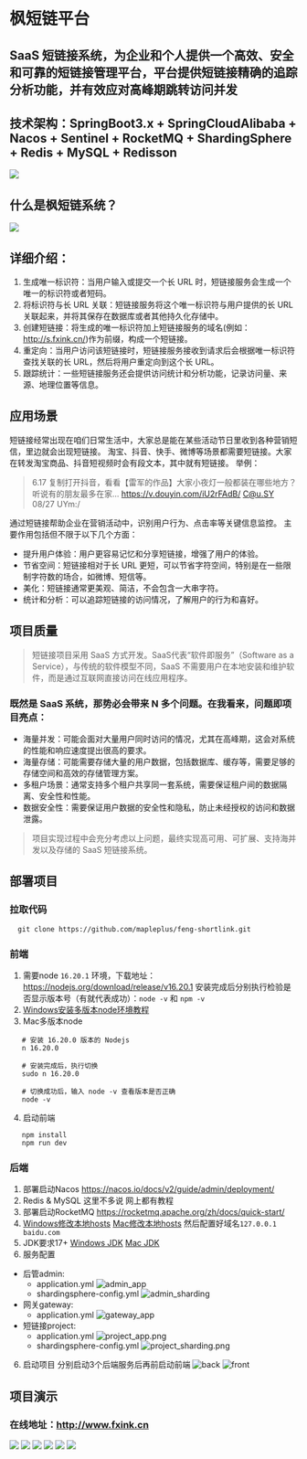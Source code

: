 # 枫短链平台
## SaaS 短链接系统，为企业和个人提供一个高效、安全和可靠的短链接管理平台，平台提供短链接精确的追踪分析功能，并有效应对高峰期跳转访问并发
## 技术架构：SpringBoot3.x + SpringCloudAlibaba + Nacos + Sentinel + RocketMQ + ShardingSphere + Redis + MySQL + Redisson
![](./readme_image/jishujiagou.png)
## 什么是枫短链系统？
![](./readme_image/url.png)
## 详细介绍：
1. 生成唯一标识符：当用户输入或提交一个长 URL 时，短链接服务会生成一个唯一的标识符或者短码。
2. 将标识符与长 URL 关联：短链接服务将这个唯一标识符与用户提供的长 URL 关联起来，并将其保存在数据库或者其他持久化存储中。
3. 创建短链接：将生成的唯一标识符加上短链接服务的域名(例如：http://s.fxink.cn/)作为前缀，构成一个短链接。
4. 重定向：当用户访问该短链接时，短链接服务接收到请求后会根据唯一标识符查找关联的长 URL，然后将用户重定向到这个长 URL。
5. 跟踪统计：一些短链接服务还会提供访问统计和分析功能，记录访问量、来源、地理位置等信息。
## 应用场景
短链接经常出现在咱们日常生活中，大家总是能在某些活动节日里收到各种营销短信，里边就会出现短链接。
淘宝、抖音、快手、微博等场景都需要短链接。大家在转发淘宝商品、抖音短视频时会有段文本，其中就有短链接。
举例：
> 6.17 复制打开抖音，看看【雷军的作品】大家小夜灯一般都装在哪些地方？听说有的朋友最多在家... https://v.douyin.com/iU2rFAdB/ C@u.SY 08/27 UYm:/

通过短链接帮助企业在营销活动中，识别用户行为、点击率等关键信息监控。
主要作用包括但不限于以下几个方面：
* 提升用户体验：用户更容易记忆和分享短链接，增强了用户的体验。
* 节省空间：短链接相对于长 URL 更短，可以节省字符空间，特别是在一些限制字符数的场合，如微博、短信等。
* 美化：短链接通常更美观、简洁，不会包含一大串字符。
* 统计和分析：可以追踪短链接的访问情况，了解用户的行为和喜好。
## 项目质量
> 短链接项目采用 SaaS 方式开发。SaaS代表“软件即服务”（Software as a Service），与传统的软件模型不同，SaaS 不需要用户在本地安装和维护软件，而是通过互联网直接访问在线应用程序。

### 既然是 SaaS 系统，那势必会带来 N 多个问题。在我看来，问题即项目亮点：
* 海量并发：可能会面对大量用户同时访问的情况，尤其在高峰期，这会对系统的性能和响应速度提出很高的要求。
* 海量存储：可能需要存储大量的用户数据，包括数据库、缓存等，需要足够的存储空间和高效的存储管理方案。
* 多租户场景：通常支持多个租户共享同一套系统，需要保证租户间的数据隔离、安全性和性能。
* 数据安全性：需要保证用户数据的安全性和隐私，防止未经授权的访问和数据泄露。
> 项目实现过程中会充分考虑以上问题，最终实现高可用、可扩展、支持海并发以及存储的 SaaS 短链接系统。
## 部署项目
### 拉取代码
```shell
  git clone https://github.com/mapleplus/feng-shortlink.git
```
### 前端
1. 需要node `16.20.1` 环境，下载地址：https://nodejs.org/download/release/v16.20.1 安装完成后分别执行检验是否显示版本号（有就代表成功）：`node -v` 和 `npm -v`
2. [Windows安装多版本node环境教程](https://blog.csdn.net/qq_38405436/article/details/132279098)
3. Mac多版本node
```shell
   # 安装 16.20.0 版本的 Nodejs
   n 16.20.0
   
   # 安装完成后，执行切换
   sudo n 16.20.0
   
   # 切换成功后，输入 node -v 查看版本是否正确
   node -v
```
4. 启动前端
```shell
   npm install
   npm run dev
```
### 后端
1. 部署启动Nacos https://nacos.io/docs/v2/guide/admin/deployment/
2. Redis & MySQL 这里不多说 网上都有教程
3. 部署启动RocketMQ https://rocketmq.apache.org/zh/docs/quick-start/
3. [Windows修改本地hosts](https://blog.csdn.net/Everglow___/article/details/120734455) [Mac修改本地hosts](https://blog.csdn.net/YangljHjr/article/details/133804674) 然后配置好域名`127.0.0.1 baidu.com`
4. JDK要求17+ [Windows JDK](https://www.azul.com/downloads/?version=java-17-lts&os=Windows&package=jdk#zulu) [Mac JDK](https://www.azul.com/downloads/?version=java-17-lts&os=Macos&package=jdk#zulu)
5. 服务配置
* 后管admin: 
  * application.yml
![admin_app](./readme_image/admin_app.png)
  * shardingsphere-config.yml
![admin_sharding](./readme_image/admin_sharding.png)
* 网关gateway:
  * application.yml
![gateway_app](./readme_image/gateway_app.png)
* 短链接project:
  * application.yml
![project_app.png](readme_image/project_app.png)
  * shardingsphere-config.yml
![project_sharding.png](readme_image/project_sharding.png)
6. 启动项目
分别启动3个后端服务后再前启动前端
![back](./readme_image/start.png)
![front](./readme_image/front.png)
## 项目演示
### 在线地址：http://www.fxink.cn
![](./readme_image/url_1.jpg)
![](./readme_image/url_2.jpg)
![](./readme_image/url_3.jpg)
![](./readme_image/url_4.jpg)
![](./readme_image/url_5.jpg)
![](./readme_image/url_6.jpg)